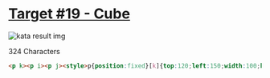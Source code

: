 # [Target #19 - Cube](https://cssbattle.dev/play/19)

![kata result img](https://cssbattle.dev/targets/19.png)

324 Characters

```HTML
<p k><p i><p j><style>p{position:fixed}[k]{top:120;left:150;width:100;height:100;background:#f3ac3c;transform:rotate(45deg);box-shadow:0 0 0 3in#0b2429}[i],[j]{top:28;left:130;width:70;height:71;background:#998235;transform-origin:100% 50%;transform:skewY(-45deg)}[j]{top:98;left:200;background:#1a4341;transform:skewY(45deg
```
